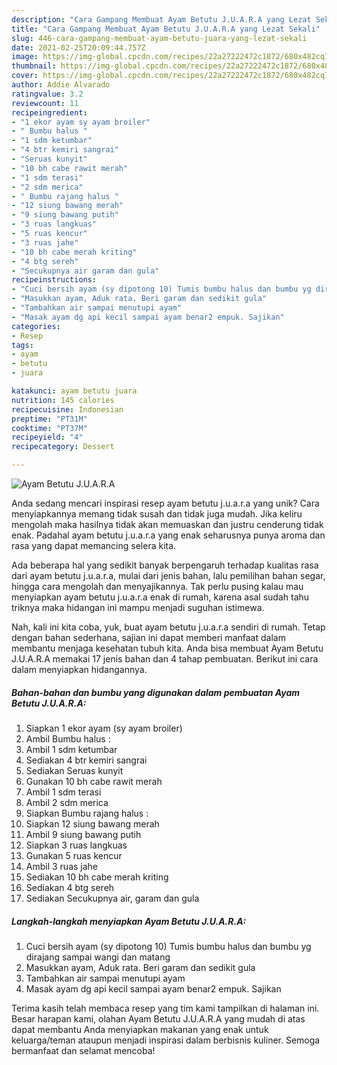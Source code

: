 ```yaml
---
description: "Cara Gampang Membuat Ayam Betutu J.U.A.R.A yang Lezat Sekali"
title: "Cara Gampang Membuat Ayam Betutu J.U.A.R.A yang Lezat Sekali"
slug: 446-cara-gampang-membuat-ayam-betutu-juara-yang-lezat-sekali
date: 2021-02-25T20:09:44.757Z
image: https://img-global.cpcdn.com/recipes/22a27222472c1872/680x482cq70/ayam-betutu-juara-foto-resep-utama.jpg
thumbnail: https://img-global.cpcdn.com/recipes/22a27222472c1872/680x482cq70/ayam-betutu-juara-foto-resep-utama.jpg
cover: https://img-global.cpcdn.com/recipes/22a27222472c1872/680x482cq70/ayam-betutu-juara-foto-resep-utama.jpg
author: Addie Alvarado
ratingvalue: 3.2
reviewcount: 11
recipeingredient:
- "1 ekor ayam sy ayam broiler"
- " Bumbu halus "
- "1 sdm ketumbar"
- "4 btr kemiri sangrai"
- "Seruas kunyit"
- "10 bh cabe rawit merah"
- "1 sdm terasi"
- "2 sdm merica"
- " Bumbu rajang halus "
- "12 siung bawang merah"
- "9 siung bawang putih"
- "3 ruas langkuas"
- "5 ruas kencur"
- "3 ruas jahe"
- "10 bh cabe merah kriting"
- "4 btg sereh"
- "Secukupnya air garam dan gula"
recipeinstructions:
- "Cuci bersih ayam (sy dipotong 10) Tumis bumbu halus dan bumbu yg dirajang sampai wangi dan matang"
- "Masukkan ayam, Aduk rata. Beri garam dan sedikit gula"
- "Tambahkan air sampai menutupi ayam"
- "Masak ayam dg api kecil sampai ayam benar2 empuk. Sajikan"
categories:
- Resep
tags:
- ayam
- betutu
- juara

katakunci: ayam betutu juara 
nutrition: 145 calories
recipecuisine: Indonesian
preptime: "PT31M"
cooktime: "PT37M"
recipeyield: "4"
recipecategory: Dessert

---
```



![Ayam Betutu J.U.A.R.A](https://img-global.cpcdn.com/recipes/22a27222472c1872/680x482cq70/ayam-betutu-juara-foto-resep-utama.jpg)

Anda sedang mencari inspirasi resep ayam betutu j.u.a.r.a yang unik? Cara menyiapkannya memang tidak susah dan tidak juga mudah. Jika keliru mengolah maka hasilnya tidak akan memuaskan dan justru cenderung tidak enak. Padahal ayam betutu j.u.a.r.a yang enak seharusnya punya aroma dan rasa yang dapat memancing selera kita.

Ada beberapa hal yang sedikit banyak berpengaruh terhadap kualitas rasa dari ayam betutu j.u.a.r.a, mulai dari jenis bahan, lalu pemilihan bahan segar, hingga cara mengolah dan menyajikannya. Tak perlu pusing kalau mau menyiapkan ayam betutu j.u.a.r.a enak di rumah, karena asal sudah tahu triknya maka hidangan ini mampu menjadi suguhan istimewa.




Nah, kali ini kita coba, yuk, buat ayam betutu j.u.a.r.a sendiri di rumah. Tetap dengan bahan sederhana, sajian ini dapat memberi manfaat dalam membantu menjaga kesehatan tubuh kita. Anda bisa membuat Ayam Betutu J.U.A.R.A memakai 17 jenis bahan dan 4 tahap pembuatan. Berikut ini cara dalam menyiapkan hidangannya.

<!--inarticleads1-->

##### Bahan-bahan dan bumbu yang digunakan dalam pembuatan Ayam Betutu J.U.A.R.A:

1. Siapkan 1 ekor ayam (sy ayam broiler)
1. Ambil  Bumbu halus :
1. Ambil 1 sdm ketumbar
1. Sediakan 4 btr kemiri sangrai
1. Sediakan Seruas kunyit
1. Gunakan 10 bh cabe rawit merah
1. Ambil 1 sdm terasi
1. Ambil 2 sdm merica
1. Siapkan  Bumbu rajang halus :
1. Siapkan 12 siung bawang merah
1. Ambil 9 siung bawang putih
1. Siapkan 3 ruas langkuas
1. Gunakan 5 ruas kencur
1. Ambil 3 ruas jahe
1. Sediakan 10 bh cabe merah kriting
1. Sediakan 4 btg sereh
1. Sediakan Secukupnya air, garam dan gula




<!--inarticleads2-->

##### Langkah-langkah menyiapkan Ayam Betutu J.U.A.R.A:

1. Cuci bersih ayam (sy dipotong 10) Tumis bumbu halus dan bumbu yg dirajang sampai wangi dan matang
1. Masukkan ayam, Aduk rata. Beri garam dan sedikit gula
1. Tambahkan air sampai menutupi ayam
1. Masak ayam dg api kecil sampai ayam benar2 empuk. Sajikan




Terima kasih telah membaca resep yang tim kami tampilkan di halaman ini. Besar harapan kami, olahan Ayam Betutu J.U.A.R.A yang mudah di atas dapat membantu Anda menyiapkan makanan yang enak untuk keluarga/teman ataupun menjadi inspirasi dalam berbisnis kuliner. Semoga bermanfaat dan selamat mencoba!
